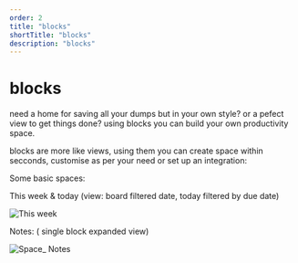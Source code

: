 ```yaml
---
order: 2
title: "blocks"
shortTitle: "blocks"
description: "blocks"
---
```


# blocks

need a home for saving all your dumps but in your own style? or a pefect view to get things done? using blocks you can build your own productivity space.

blocks are more like views, using them you can create space within secconds, customise as per your need or set up an integration:

Some basic spaces:

This week & today (view: board filtered date, today filtered by due date)

![This week](https://github.com/user-attachments/assets/31264412-ca41-4226-8ce1-31f6471c03e1)


Notes: ( single block expanded view)

![Space_ Notes](https://github.com/user-attachments/assets/c08b9aeb-c4b2-4b7b-9f0d-0025b15d19df)
